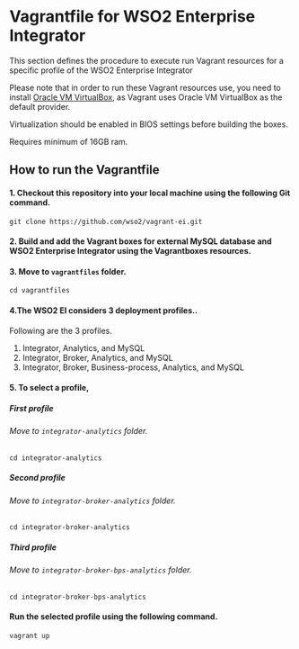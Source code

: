 # Vagrantfile for WSO2 Enterprise Integrator

This section defines the procedure to execute run Vagrant resources for a specific profile of the WSO2 Enterprise Integrator

Please note that in order to run these Vagrant resources use, you need to install
[Oracle VM VirtualBox](http://www.oracle.com/technetwork/server-storage/virtualbox/downloads/index.html),
as Vagrant uses Oracle VM VirtualBox as the default provider.

Virtualization should be enabled in BIOS settings before building the boxes.

Requires minimum of 16GB ram.

## How to run the Vagrantfile

#### 1. Checkout this repository into your local machine using the following Git command.
```
git clone https://github.com/wso2/vagrant-ei.git
```
#### 2. Build and add the Vagrant boxes for external MySQL database and WSO2 Enterprise Integrator using the Vagrantboxes resources.

#### 3. Move to `vagrantfiles` folder.

    cd vagrantfiles

#### 4.The WSO2 EI considers 3 deployment profiles..

Following are the 3 profiles.

  1. Integrator, Analytics, and MySQL
  2. Integrator, Broker, Analytics, and MySQL
  3. Integrator, Broker, Business-process, Analytics, and MySQL

#### 5. To select a profile,

##### First profile

###### Move to `integrator-analytics` folder.

    cd integrator-analytics

##### Second profile

###### Move to `integrator-broker-analytics` folder.

    cd integrator-broker-analytics

##### Third profile

###### Move to `integrator-broker-bps-analytics` folder.

    cd integrator-broker-bps-analytics

#### Run the selected profile using the following command.

    vagrant up
